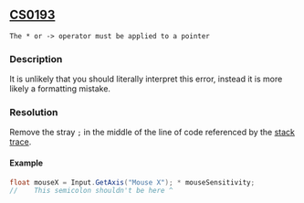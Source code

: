 ## [CS0193](https://docs.microsoft.com/en-us/dotnet/csharp/misc/cs0193)

```
The * or -> operator must be applied to a pointer
```

### Description
It is unlikely that you should literally interpret this error, instead it is more likely a formatting mistake.

### Resolution
Remove the stray `;` in the middle of the line of code referenced by the [stack trace](../Stack%20Traces.md).

#### Example
```csharp
float mouseX = Input.GetAxis("Mouse X"); * mouseSensitivity;
//    This semicolon shouldn't be here ^ 
```